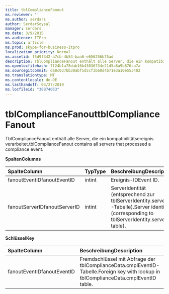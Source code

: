 ```yaml
---
title: tblComplianceFanout
ms.reviewer: ''
ms.author: serdars
author: SerdarSoysal
manager: serdars
ms.date: 3/9/2015
ms.audience: ITPro
ms.topic: article
ms.prod: skype-for-business-itpro
localization_priority: Normal
ms.assetid: f5d9f342-a7cb-4b54-baa6-e656256b75ad
description: TblComplianceFanout enthält alle Server, die ein kompatibilitätsereignis verarbeitet.
ms.openlocfilehash: 7f24b1a78dab16b43036734e21d5a8a9b876ca7a
ms.sourcegitcommit: da8c037bb30abf5d5cf3b60d4b71e3a10e553402
ms.translationtype: MT
ms.contentlocale: de-DE
ms.lasthandoff: 03/27/2019
ms.locfileid: "30874053"
---
```

# <a name="tblcompliancefanout"></a><span data-ttu-id="f1ecc-103">tblComplianceFanout</span><span class="sxs-lookup"><span data-stu-id="f1ecc-103">tblComplianceFanout</span></span>
 
<span data-ttu-id="f1ecc-104">TblComplianceFanout enthält alle Server, die ein kompatibilitätsereignis verarbeitet.</span><span class="sxs-lookup"><span data-stu-id="f1ecc-104">tblComplianceFanout contains all servers that processed a compliance event.</span></span>
  
<span data-ttu-id="f1ecc-105">**Spalten**</span><span class="sxs-lookup"><span data-stu-id="f1ecc-105">**Columns**</span></span>

|<span data-ttu-id="f1ecc-106">**Spalte**</span><span class="sxs-lookup"><span data-stu-id="f1ecc-106">**Column**</span></span>|<span data-ttu-id="f1ecc-107">**Typ**</span><span class="sxs-lookup"><span data-stu-id="f1ecc-107">**Type**</span></span>|<span data-ttu-id="f1ecc-108">**Beschreibung**</span><span class="sxs-lookup"><span data-stu-id="f1ecc-108">**Description**</span></span>|
|:-----|:-----|:-----|
|<span data-ttu-id="f1ecc-109">fanoutEventID</span><span class="sxs-lookup"><span data-stu-id="f1ecc-109">fanoutEventID</span></span>  <br/> |<span data-ttu-id="f1ecc-110">int</span><span class="sxs-lookup"><span data-stu-id="f1ecc-110">int</span></span>  <br/> |<span data-ttu-id="f1ecc-111">Ereignis-ID</span><span class="sxs-lookup"><span data-stu-id="f1ecc-111">Event ID.</span></span>  <br/> |
|<span data-ttu-id="f1ecc-112">fanoutServerID</span><span class="sxs-lookup"><span data-stu-id="f1ecc-112">fanoutServerID</span></span>  <br/> |<span data-ttu-id="f1ecc-113">int</span><span class="sxs-lookup"><span data-stu-id="f1ecc-113">int</span></span>  <br/> |<span data-ttu-id="f1ecc-114">Serveridentität (entsprechend zur tblServerIdentity.serverID-Tabelle).</span><span class="sxs-lookup"><span data-stu-id="f1ecc-114">Server identity (corresponding to tblServerIdentity.serverID table).</span></span>  <br/> |
   
<span data-ttu-id="f1ecc-115">**Schlüssel**</span><span class="sxs-lookup"><span data-stu-id="f1ecc-115">**Key**</span></span>

|<span data-ttu-id="f1ecc-116">**Spalte**</span><span class="sxs-lookup"><span data-stu-id="f1ecc-116">**Column**</span></span>|<span data-ttu-id="f1ecc-117">**Beschreibung**</span><span class="sxs-lookup"><span data-stu-id="f1ecc-117">**Description**</span></span>|
|:-----|:-----|
|<span data-ttu-id="f1ecc-118">fanoutEventID</span><span class="sxs-lookup"><span data-stu-id="f1ecc-118">fanoutEventID</span></span>  <br/> |<span data-ttu-id="f1ecc-119">Fremdschlüssel mit Abfrage der tblComplianceData.cmplEventID-Tabelle.</span><span class="sxs-lookup"><span data-stu-id="f1ecc-119">Foreign key with lookup in tblComplianceData.cmplEventID table.</span></span>  <br/> |
   

